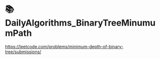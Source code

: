 # 📚 DailyAlgorithms_BinaryTreeMinumumPath



https://leetcode.com/problems/minimum-depth-of-binary-tree/submissions/
